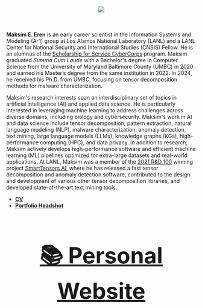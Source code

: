 <div align="center", style="font-size: 50px">

  <img src="https://github-readme-stats.vercel.app/api?username=MaksimEkin&show_icons=true&hide_border=true&theme=dracula&count_private=True&hide_rank=True"></img>

</div>

**Maksim E. Eren** is an early career scientist in the Information Systems and Modeling (A-1) group at Los Alamos National Laboratory (LANL) and a LANL Center for National Security and International Studies (CNSIS) Fellow. He is an alumnus of the [Scholarship for Service CyberCorps](https://www.sfs.opm.gov) program. Maksim graduated *Summa Cum Laude* with a Bachelor's degree in Computer Science from the University of Maryland Baltimore County (UMBC) in 2020 and earned his Master’s degree from the same institution in 2022. In 2024, he received his Ph.D. from UMBC, focusing on tensor decomposition methods for malware characterization.

Maksim's research interests span an interdisciplinary set of topics in artificial intelligence (AI) and applied data science. He is particularly interested in leveraging machine learning to address challenges across diverse domains, including biology and cybersecurity. Maksim's work in AI and data science include tensor decomposition, pattern extraction, natural language modeling (NLP), malware characterization, anomaly detection, text mining, large language models (LLMs), knowledge graphs (KGs), high-performance computing (HPC), and data privacy. In addition to research, Maksim actively develops high-performance software and efficient machine learning (ML) pipelines optimized for extra-large datasets and real-world applications. At LANL, Maksim was a member of the [2021 R&D 100](https://www.rdworldonline.com/2021-rd-100-award-winners/) winning project [SmartTensors AI](https://smart-tensors.lanl.gov), where he has released a fast tensor decomposition and anomaly detection software, contributed to the design and development of various other tensor decomposition libraries, and developed state-of-the-art text mining tools.


- **[CV](https://www.maksimeren.com/media/cv.pdf)**
- **[Portfolio Headshot](https://www.maksimeren.com/media/eren.jpg)**


<div align="center", style="font-size: 50px">

### [:books: Personal Website](https://www.maksimeren.com)
</div>

